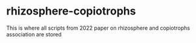 # rhizosphere-copiotrophs
This is where all scripts from 2022 paper on rhizosphere and copiotrophs association are stored 
